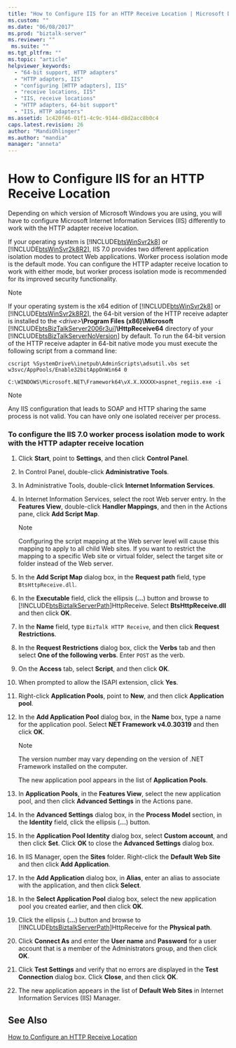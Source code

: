 ```yaml
---
title: "How to Configure IIS for an HTTP Receive Location | Microsoft Docs"
ms.custom: ""
ms.date: "06/08/2017"
ms.prod: "biztalk-server"
ms.reviewer: ""
 ms.suite: ""
ms.tgt_pltfrm: ""
ms.topic: "article"
helpviewer_keywords: 
  - "64-bit support, HTTP adapters"
  - "HTTP adapters, IIS"
  - "configuring [HTTP adapters], IIS"
  - "receive locations, IIS"
  - "IIS, receive locations"
  - "HTTP adapters, 64-bit support"
  - "IIS, HTTP adapters"
ms.assetid: 1c420f46-01f1-4c9c-9144-d8d2acc8b0c4
caps.latest.revision: 26
author: "MandiOhlinger"
ms.author: "mandia"
manager: "anneta"
---
```

# How to Configure IIS for an HTTP Receive Location
Depending on which version of Microsoft Windows you are using, you will have to configure Microsoft Internet Information Services (IIS) differently to work with the HTTP adapter receive location.  
  
 If your operating system is [!INCLUDE[btsWinSvr2k8](../includes/btswinsvr2k8-md.md)] or [!INCLUDE[btsWinSvr2k8R2](../includes/btswinsvr2k8r2-md.md)], IIS 7.0 provides two different application isolation modes to protect Web applications. Worker process isolation mode is the default mode. You can configure the HTTP adapter receive location to work with either mode, but worker process isolation mode is recommended for its improved security functionality.  
  
> [!NOTE]
>  If your operating system is the x64 edition of [!INCLUDE[btsWinSvr2k8](../includes/btswinsvr2k8-md.md)] or [!INCLUDE[btsWinSvr2k8R2](../includes/btswinsvr2k8r2-md.md)], the 64-bit version of the HTTP receive adapter is installed to the *\<drive>***\Program Files (x86)\Microsoft** [!INCLUDE[btsBizTalkServer2006r3ui](../includes/btsbiztalkserver2006r3ui-md.md)]**\HttpReceive64** directory of your [!INCLUDE[btsBizTalkServerNoVersion](../includes/btsbiztalkservernoversion-md.md)] by default. To run the 64-bit version of the HTTP receive adapter in 64-bit native mode you must execute the following script from a command line:  
>   
>  `cscript %SystemDrive%\inetpub\AdminScripts\adsutil.vbs set w3svc/AppPools/Enable32bitAppOnWin64 0`  
>   
>  `C:\WINDOWS\Microsoft.NET\Framework64\vX.X.XXXXX>aspnet_regiis.exe -i`  
  
> [!NOTE]
>  Any IIS configuration that leads to SOAP and HTTP sharing the same process is not valid. You can have only one isolated receiver per process.  
  
### To configure the IIS 7.0 worker process isolation mode to work with the HTTP adapter receive location  
  
1.  Click **Start**, point to **Settings**, and then click **Control Panel**.  
  
2.  In Control Panel, double-click **Administrative Tools**.  
  
3.  In Administrative Tools, double-click **Internet Information Services**.  
  
4.  In Internet Information Services, select the root Web server entry. In the **Features View**, double-click **Handler Mappings**, and then in the Actions pane, click **Add Script Map**.  
  
    > [!NOTE]
    >  Configuring the script mapping at the Web server level will cause this mapping to apply to all child Web sites. If you want to restrict the mapping to a specific Web site or virtual folder, select the target site or folder instead of the Web server.  
  
5.  In the **Add Script Map** dialog box, in the **Request path** field, type `BtsHttpReceive.dll`.  
  
6.  In the **Executable** field, click the ellipsis (**…**) button and browse to [!INCLUDE[btsBiztalkServerPath](../includes/btsbiztalkserverpath-md.md)]HttpReceive. Select **BtsHttpReceive.dll** and then click **OK**.  
  
7.  In the **Name** field, type `BizTalk HTTP Receive`, and then click **Request Restrictions**.  
  
8.  In the **Request Restrictions** dialog box, click the **Verbs** tab and then select **One of the following verbs**. Enter `POST` as the verb.  
  
9. On the **Access** tab, select **Script**, and then click **OK**.  
  
10. When prompted to allow the ISAPI extension, click **Yes**.  
  
11. Right-click **Application Pools**, point to **New**, and then click **Application pool**.  
  
12. In the **Add Application Pool** dialog box, in the **Name** box, type a name for the application pool. Select **NET Framework v4.0.30319** and then click **OK**.  
  
    > [!NOTE]
    >  The version number may vary depending on the version of .NET Framework installed on the computer.  
  
     The new application pool appears in the list of **Application Pools**.  
  
13. In **Application Pools**, in the **Features View**, select the new application pool, and then click **Advanced Settings** in the Actions pane.  
  
14. In the **Advanced Settings** dialog box, in the **Process Model** section, in the **Identity** field, click the ellipsis (**…**) button.  
  
15. In the **Application Pool Identity** dialog box, select **Custom account**, and then click **Set**. Click **OK** to close the **Advanced Settings** dialog box.  
  
16. In IIS Manager, open the **Sites** folder. Right-click the **Default Web Site** and then click **Add Application**.  
  
17. In the **Add Application** dialog box, in **Alias**, enter an alias to associate with the application, and then click **Select**.  
  
18. In the **Select Application Pool** dialog box, select the new application pool you created earlier, and then click **OK**.  
  
19. Click the ellipsis (**…**) button and browse to [!INCLUDE[btsBiztalkServerPath](../includes/btsbiztalkserverpath-md.md)]HttpReceive for the **Physical path**.  
  
20. Click **Connect As** and enter the **User name** and **Password** for a user account that is a member of the Administrators group, and then click **OK**.  
  
21. Click **Test Settings** and verify that no errors are displayed in the **Test Connection** dialog box. Click **Close**, and then click **OK**.  
  
22. The new application appears in the list of **Default Web Sites** in Internet Information Services (IIS) Manager.  
  
## See Also  
 [How to Configure an HTTP Receive Location](../core/how-to-configure-an-http-receive-location.md)